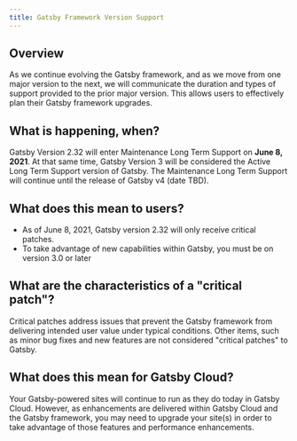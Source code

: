 ```yaml
---
title: Gatsby Framework Version Support
---
```


## Overview

As we continue evolving the Gatsby framework, and as we move from one major version to the next, we will communicate the duration and types of support provided to the prior major version. This allows users to effectively plan their Gatsby framework upgrades.

## What is happening, when?

Gatsby Version 2.32 will enter Maintenance Long Term Support on **June 8, 2021**. At that same time, Gatsby Version 3 will be considered the Active Long Term Support version of Gatsby. The Maintenance Long Term Support will continue until the release of Gatsby v4 (date TBD).

## What does this mean to users?

- As of June 8, 2021, Gatsby version 2.32 will only receive critical patches.
- To take advantage of new capabilities within Gatsby, you must be on version 3.0 or later

## What are the characteristics of a "critical patch"?

Critical patches address issues that prevent the Gatsby framework from delivering intended user value under typical conditions. Other items, such as minor bug fixes and new features are not considered "critical patches" to Gatsby.

## What does this mean for Gatsby Cloud?

Your Gatsby-powered sites will continue to run as they do today in Gatsby Cloud. However, as enhancements are delivered within Gatsby Cloud and the Gatsby framework, you may need to upgrade your site(s) in order to take advantage of those features and performance enhancements.
